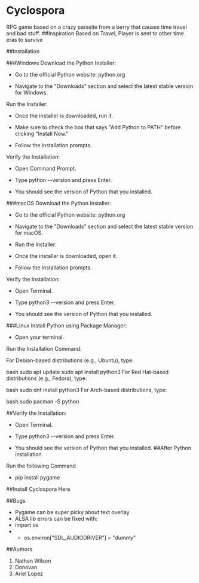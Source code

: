 # Cyclospora
RPG game based on a crazy parasite from a berry that causes time travel and bad stuff. 
##Inspiration
Based on Travel, Player is sent to other time eras to survive

##Installation

###Windows
Download the Python Installer:

* Go to the official Python website: python.org

* Navigate to the "Downloads" section and select the latest stable version for Windows.

Run the Installer:

* Once the installer is downloaded, run it.

* Make sure to check the box that says "Add Python to PATH" before clicking "Install Now."

* Follow the installation prompts.

Verify the Installation:

* Open Command Prompt.

* Type python --version and press Enter.

* You should see the version of Python that you installed.

###macOS
Download the Python Installer:

* Go to the official Python website: python.org

* Navigate to the "Downloads" section and select the latest stable version for macOS.

* Run the Installer:

* Once the installer is downloaded, open it.

* Follow the installation prompts.

Verify the Installation:

* Open Terminal.

* Type python3 --version and press Enter.

* You should see the version of Python that you installed.

###Linux
Install Python using Package Manager:

* Open your terminal.

Run the Installation Command:

For Debian-based distributions (e.g., Ubuntu), type:

bash
sudo apt update
sudo apt install python3
For Red Hat-based distributions (e.g., Fedora), type:

bash
sudo dnf install python3
For Arch-based distributions, type:

bash
sudo pacman -S python

##Verify the Installation:

* Open Terminal.

* Type python3 --version and press Enter.

* You should see the version of Python that you installed.
##After Python installation

Run the following Command
* pip install pygame


##Install Cyclospora Here



##Bugs

* Pygame can be super picky about text overlay
* ALSA lib errors can be fixed with:
 * import os
  * * os.environ["SDL_AUDIODRIVER"] = "dummy"
   
##Authors

1. Nathan Wilson
2. Donovan
3. Ariel Lopez
